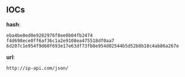 
## IOCs

__hash__:

```text
eba4be8ed0e9282976f8ee0b04fb2474
f4d698ece0ff6af36c1a2e9108ea475518df0aa7
6d207c1e954f9d60f693e17e63df73fb8e954d02544b5d52b8b18c4ab86a267e
```
__url__:

```text
http://ip-api.com/json/
```